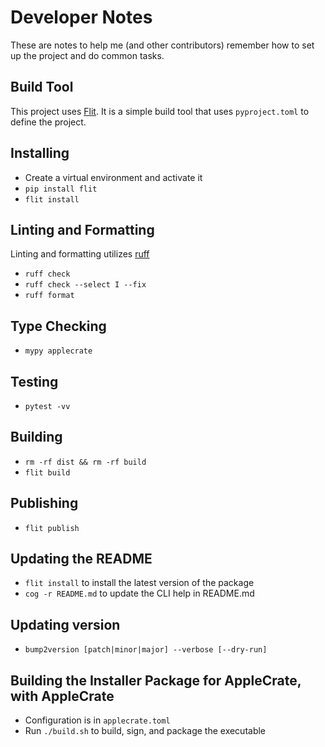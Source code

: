 # Developer Notes

These are notes to help me (and other contributors) remember how to set up the project and do common tasks.

## Build Tool

This project uses [Flit](https://flit.readthedocs.io/en/latest/).  It is a simple build tool that uses `pyproject.toml` to define the project.

## Installing

- Create a virtual environment and activate it
- `pip install flit`
- `flit install`

## Linting and Formatting

Linting and formatting utilizes [ruff](https://github.com/astral-sh/ruff)

- `ruff check`
- `ruff check --select I --fix`
- `ruff format`

## Type Checking

- `mypy applecrate`

## Testing

- `pytest -vv`

## Building

- `rm -rf dist && rm -rf build`
- `flit build`

## Publishing

- `flit publish`

## Updating the README

- `flit install` to install the latest version of the package
- `cog -r README.md` to update the CLI help in README.md

## Updating version

- `bump2version [patch|minor|major] --verbose [--dry-run]`

## Building the Installer Package for AppleCrate, with AppleCrate

- Configuration is in `applecrate.toml`
- Run `./build.sh` to build, sign, and package the executable
